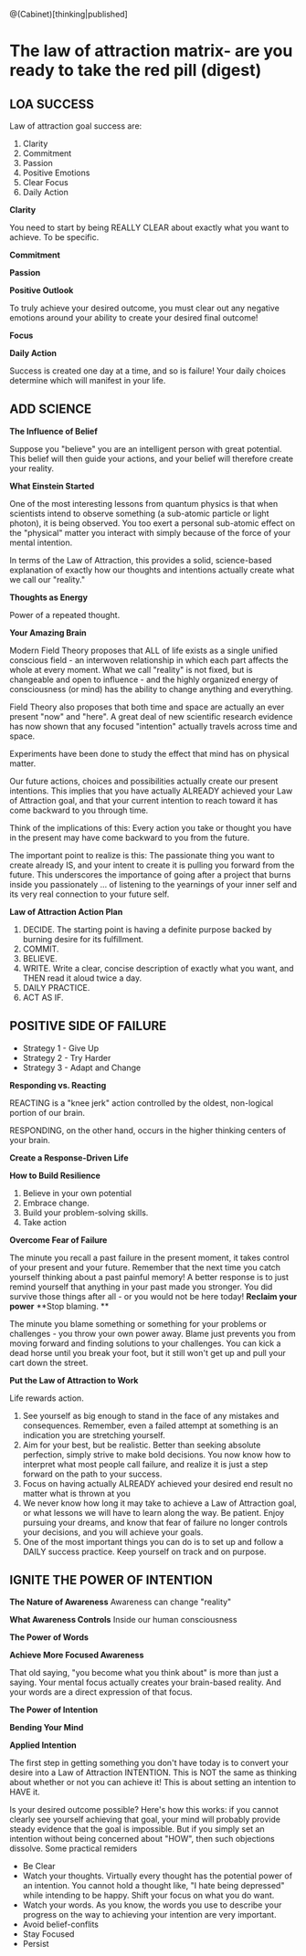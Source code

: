 @(Cabinet)[thinking|published]


# The law of attraction matrix- are you ready to take the red pill (digest)

## LOA SUCCESS

Law of attraction goal success are:

1.  Clarity
2.  Commitment
3.  Passion
4.  Positive Emotions
5.  Clear Focus
6.  Daily Action

**Clarity**

You need to start by being REALLY CLEAR about exactly what you want to achieve. To be specific. 

**Commitment**

**Passion**

**Positive Outlook**

To truly achieve your desired outcome, you must clear out any negative emotions around your ability to create your desired final outcome!

**Focus**

**Daily Action**

Success is created one day at a time, and so is failure! Your daily choices determine which will manifest in your life. 

## ADD SCIENCE

**The Influence of Belief**

Suppose you "believe" you are an intelligent person with great potential. This belief will then guide your actions, and your belief will therefore create your reality. 

**What Einstein Started**

One of the most interesting lessons from quantum physics is that when scientists intend to observe something (a sub-atomic particle or light photon), it is being observed. You too exert a personal sub-atomic effect on the "physical" matter you interact with simply because of the force of your mental intention. 

In terms of the Law of Attraction, this provides a solid, science-based explanation of exactly how our thoughts and intentions actually create what we call our "reality."

**Thoughts as Energy**

Power of a repeated thought. 

**Your Amazing Brain**

Modern Field Theory proposes that ALL of life exists as a single unified conscious field - an interwoven relationship in which each part affects the whole at every moment. What we call "reality" is not fixed, but is changeable and open to influence - and the highly organized energy of consciousness (or mind) has the ability to change anything and everything. 

Field Theory also proposes that both time and space are actually an ever present "now" and "here". A great deal of new scientific research evidence has now shown that any focused "intention" actually travels across time and space.

Experiments have been done to study the effect that mind has on physical matter. 

Our future actions, choices and possibilities actually create our present intentions. This implies that you have actually ALREADY achieved your Law of Attraction goal, and that your current intention to reach toward it has come backward to you through time. 

Think of the implications of this: Every action you take or thought you have in the present may have come backward to you from the future. 

The important point to realize is this: The passionate thing you want to create already IS, and your intent to create it is pulling you forward from the future. This underscores the importance of going after a project that burns inside you passionately ... of listening to the yearnings of your inner self and its very real connection to your future self. 

**Law of Attraction Action Plan**

1.  DECIDE. The starting point is having a definite purpose backed by burning desire for its fulfillment. 
2.  COMMIT. 
3.  BELIEVE. 
4.  WRITE. Write a clear, concise description of exactly what you want, and THEN read it aloud twice a day. 
5.  DAILY PRACTICE. 
6.  ACT AS IF. 

## POSITIVE SIDE OF FAILURE

*   Strategy 1 - Give Up
*   Strategy 2 - Try Harder
*   Strategy 3 - Adapt and Change

**Responding vs. Reacting**

REACTING is a "knee jerk" action controlled by the oldest, non-logical portion of our brain.

RESPONDING, on the other hand, occurs in the higher thinking centers of your brain. 

**Create a Response-Driven Life**

**How to Build Resilience**

1.  Believe in your own potential
2.  Embrace change. 
3.  Build your problem-solving skills.
4.  Take action

**Overcome Fear of Failure**

The minute you recall a past failure in the present moment, it takes control of your present and your future. Remember that the next time you catch yourself thinking about a past painful memory! A better response is to just remind yourself that anything in your past made you stronger. You did survive those things after all - or you would not be here today!
**Reclaim your power**
**Stop blaming. **

The minute you blame something or something for your problems or challenges - you throw your own power away. Blame just prevents you from moving forward and finding solutions to your challenges. You can kick a dead horse until you break your foot, but it still won't get up and pull your cart down the street. 

**Put the Law of Attraction to Work**

Life rewards action. 

1.  See yourself as big enough to stand in the face of any mistakes and consequences. Remember, even a failed attempt at something is an indication you are stretching yourself. 
2.  Aim for your best, but be realistic. Better than seeking absolute perfection, simply strive to make bold decisions. You now know how to interpret what most people call failure, and realize it is just a step forward on the path to your success. 
3.  Focus on having actually ALREADY achieved your desired end result no matter what is thrown at you
4.  We never know how long it may take to achieve a Law of Attraction goal, or what lessons we will have to learn along the way. Be patient. Enjoy pursuing your dreams, and know that fear of failure no longer controls your decisions, and you will achieve your goals. 
5.  One of the most important things you can do is to set up and follow a DAILY success practice. Keep yourself on track and on purpose. 

## IGNITE THE POWER OF INTENTION

**The Nature of Awareness**
Awareness can change "reality"

**What Awareness Controls**
Inside our human consciousness

**The Power of Words**

**Achieve More Focused Awareness**

That old saying, "you become what you think about" is more than just a saying. Your mental focus actually creates your brain-based reality. And your words are a direct expression of that focus. 

**The Power of Intention**

**Bending Your Mind**

**Applied Intention**

The first step in getting something you don't have today is to convert your desire into a Law of Attraction INTENTION. This is NOT the same as thinking about whether or not you can achieve it! This is about setting an intention to HAVE it. 

Is your desired outcome possible? Here's how this works: if you cannot clearly see yourself achieving that goal, your mind will probably provide steady evidence that the goal is impossible. But if you simply set an intention without being concerned about "HOW", then such objections dissolve. 
Some practical remiders

*   Be Clear
*   Watch your thoughts. Virtually every thought has the potential power of an intention. You cannot hold a thought like, "I hate being depressed" while intending to be happy. Shift your focus on what you do want. 
*   Watch your words. As you know, the words you use to describe your progress on the way to achieving your intention are very important. 
*   Avoid belief-conflits
*   Stay Focused
*   Persist
